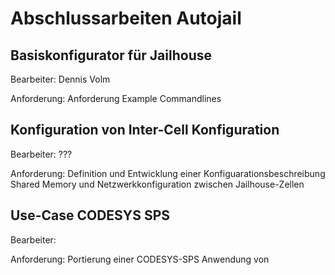 # Abschlussarbeiten Autojail

## Basiskonfigurator für Jailhouse

Bearbeiter: Dennis Volm

Anforderung: Anforderung Example Commandlines

## Konfiguration von Inter-Cell Konfiguration

Bearbeiter: ???

Anforderung: Definition und Entwicklung einer Konfiguarationsbeschreibung Shared Memory und Netzwerkkonfiguration zwischen Jailhouse-Zellen

## Use-Case CODESYS SPS

Bearbeiter: 

Anforderung: Portierung einer CODESYS-SPS Anwendung von 
